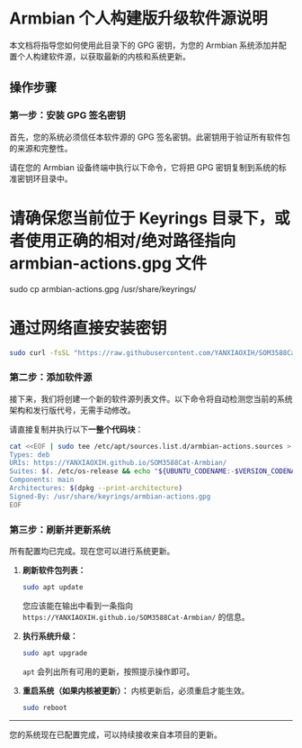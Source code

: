 # Armbian 个人构建版升级软件源说明

本文档将指导您如何使用此目录下的 GPG 密钥，为您的 Armbian 系统添加并配置个人构建软件源，以获取最新的内核和系统更新。

## 操作步骤

### 第一步：安装 GPG 签名密钥

首先，您的系统必须信任本软件源的 GPG 签名密钥。此密钥用于验证所有软件包的来源和完整性。

请在您的 Armbian 设备终端中执行以下命令，它将把 GPG 密钥复制到系统的标准密钥环目录中。

# 请确保您当前位于 Keyrings 目录下，或者使用正确的相对/绝对路径指向 armbian-actions.gpg 文件
sudo cp armbian-actions.gpg /usr/share/keyrings/

# 通过网络直接安装密钥

```bash
sudo curl -fsSL "https://raw.githubusercontent.com/YANXIAOXIH/SOM3588Cat-Armbian/main/Keyrings/armbian-actions.gpg" -o /usr/share/keyrings/armbian-actions.gpg
```

### 第二步：添加软件源

接下来，我们将创建一个新的软件源列表文件。以下命令将自动检测您当前的系统架构和发行版代号，无需手动修改。

请直接复制并执行以下**一整个代码块**：

```bash
cat <<EOF | sudo tee /etc/apt/sources.list.d/armbian-actions.sources > /dev/null
Types: deb
URIs: https://YANXIAOXIH.github.io/SOM3588Cat-Armbian/
Suites: $(. /etc/os-release && echo "${UBUNTU_CODENAME:-$VERSION_CODENAME}")
Components: main
Architectures: $(dpkg --print-architecture)
Signed-By: /usr/share/keyrings/armbian-actions.gpg
EOF
```

### 第三步：刷新并更新系统

所有配置均已完成。现在您可以进行系统更新。

1.  **刷新软件包列表：**
    ```bash
    sudo apt update
    ```
    您应该能在输出中看到一条指向 `https://YANXIAOXIH.github.io/SOM3588Cat-Armbian/` 的信息。

2.  **执行系统升级：**
    ```bash
    sudo apt upgrade
    ```
    `apt` 会列出所有可用的更新，按照提示操作即可。

3.  **重启系统（如果内核被更新）：**
    内核更新后，必须重启才能生效。
    ```bash
    sudo reboot
    ```

---
您的系统现在已配置完成，可以持续接收来自本项目的更新。
